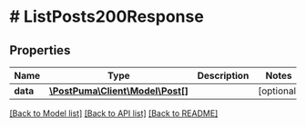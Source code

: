 # # ListPosts200Response

## Properties

Name | Type | Description | Notes
------------ | ------------- | ------------- | -------------
**data** | [**\PostPuma\Client\Model\Post[]**](Post.md) |  | [optional]

[[Back to Model list]](../../README.md#models) [[Back to API list]](../../README.md#endpoints) [[Back to README]](../../README.md)
